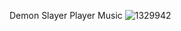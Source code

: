 Demon Slayer Player Music
![1329942](https://github.com/thanhlucifer/music-player-f8/assets/88926531/af14af07-d2fa-4ce3-ad66-511c6052cb56)
